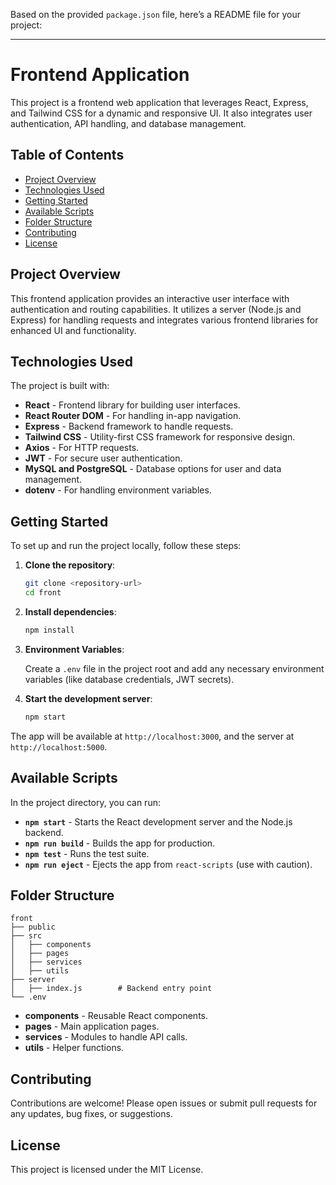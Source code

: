 Based on the provided `package.json` file, here’s a README file for your project:

---

# Frontend Application

This project is a frontend web application that leverages React, Express, and Tailwind CSS for a dynamic and responsive UI. It also integrates user authentication, API handling, and database management.

## Table of Contents

- [Project Overview](#project-overview)
- [Technologies Used](#technologies-used)
- [Getting Started](#getting-started)
- [Available Scripts](#available-scripts)
- [Folder Structure](#folder-structure)
- [Contributing](#contributing)
- [License](#license)

## Project Overview

This frontend application provides an interactive user interface with authentication and routing capabilities. It utilizes a server (Node.js and Express) for handling requests and integrates various frontend libraries for enhanced UI and functionality.

## Technologies Used

The project is built with:

- **React** - Frontend library for building user interfaces.
- **React Router DOM** - For handling in-app navigation.
- **Express** - Backend framework to handle requests.
- **Tailwind CSS** - Utility-first CSS framework for responsive design.
- **Axios** - For HTTP requests.
- **JWT** - For secure user authentication.
- **MySQL and PostgreSQL** - Database options for user and data management.
- **dotenv** - For handling environment variables.

## Getting Started

To set up and run the project locally, follow these steps:

1. **Clone the repository**:

   ```bash
   git clone <repository-url>
   cd front
   ```

2. **Install dependencies**:

   ```bash
   npm install
   ```

3. **Environment Variables**:

   Create a `.env` file in the project root and add any necessary environment variables (like database credentials, JWT secrets).

4. **Start the development server**:

   ```bash
   npm start
   ```

The app will be available at `http://localhost:3000`, and the server at `http://localhost:5000`.

## Available Scripts

In the project directory, you can run:

- **`npm start`** - Starts the React development server and the Node.js backend.
- **`npm run build`** - Builds the app for production.
- **`npm test`** - Runs the test suite.
- **`npm run eject`** - Ejects the app from `react-scripts` (use with caution).

## Folder Structure

```
front
├── public
├── src
│   ├── components
│   ├── pages
│   ├── services
│   ├── utils
├── server
│   ├── index.js        # Backend entry point
└── .env
```

- **components** - Reusable React components.
- **pages** - Main application pages.
- **services** - Modules to handle API calls.
- **utils** - Helper functions.

## Contributing

Contributions are welcome! Please open issues or submit pull requests for any updates, bug fixes, or suggestions.

## License

This project is licensed under the MIT License.
